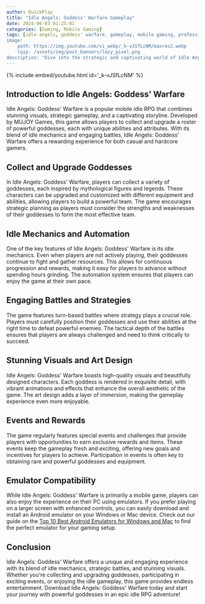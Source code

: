 ```yaml
---
author: QuickPlay
title: "Idle Angels: Goddess' Warfare Gameplay"
date: 2024-06-03 01:25:01
categories: [Gaming, Mobile Gaming]
tags: [idle angels, goddess' warfare, gameplay, mobile gaming, professional gamers]
image: 
    path: https://img.youtube.com/vi_webp/_k-vJSfLcNM/maxres2.webp
    lqip: /assets/img/post_banners/lazy_pixel.png
description: "Dive into the strategic and captivating world of Idle Angels: Goddess' Warfare and explore its unique gameplay mechanics."
---
```


{% include embed/youtube.html id='_k-vJSfLcNM' %}

## Introduction to Idle Angels: Goddess' Warfare

Idle Angels: Goddess' Warfare is a popular mobile idle RPG that combines stunning visuals, strategic gameplay, and a captivating storyline. Developed by MUJOY Games, this game allows players to collect and upgrade a roster of powerful goddesses, each with unique abilities and attributes. With its blend of idle mechanics and engaging battles, Idle Angels: Goddess' Warfare offers a rewarding experience for both casual and hardcore gamers.

## Collect and Upgrade Goddesses

In Idle Angels: Goddess' Warfare, players can collect a variety of goddesses, each inspired by mythological figures and legends. These characters can be upgraded and customized with different equipment and abilities, allowing players to build a powerful team. The game encourages strategic planning as players must consider the strengths and weaknesses of their goddesses to form the most effective team.

## Idle Mechanics and Automation

One of the key features of Idle Angels: Goddess' Warfare is its idle mechanics. Even when players are not actively playing, their goddesses continue to fight and gather resources. This allows for continuous progression and rewards, making it easy for players to advance without spending hours grinding. The automation system ensures that players can enjoy the game at their own pace.

## Engaging Battles and Strategies

The game features turn-based battles where strategy plays a crucial role. Players must carefully position their goddesses and use their abilities at the right time to defeat powerful enemies. The tactical depth of the battles ensures that players are always challenged and need to think critically to succeed.

## Stunning Visuals and Art Design

Idle Angels: Goddess' Warfare boasts high-quality visuals and beautifully designed characters. Each goddess is rendered in exquisite detail, with vibrant animations and effects that enhance the overall aesthetic of the game. The art design adds a layer of immersion, making the gameplay experience even more enjoyable.

## Events and Rewards

The game regularly features special events and challenges that provide players with opportunities to earn exclusive rewards and items. These events keep the gameplay fresh and exciting, offering new goals and incentives for players to achieve. Participation in events is often key to obtaining rare and powerful goddesses and equipment.

## Emulator Compatibility

While Idle Angels: Goddess' Warfare is primarily a mobile game, players can also enjoy the experience on their PC using emulators. If you prefer playing on a larger screen with enhanced controls, you can easily download and install an Android emulator on your Windows or Mac device. Check out our guide on the [Top 10 Best Android Emulators for Windows and Mac](https://quickplaymobile.github.io/posts/Top-10-Best-Android-Emulators-for-Windows-and-Mac/) to find the perfect emulator for your gaming setup.

## Conclusion

Idle Angels: Goddess' Warfare offers a unique and engaging experience with its blend of idle mechanics, strategic battles, and stunning visuals. Whether you're collecting and upgrading goddesses, participating in exciting events, or enjoying the idle gameplay, this game provides endless entertainment. Download Idle Angels: Goddess' Warfare today and start your journey with powerful goddesses in an epic idle RPG adventure!
